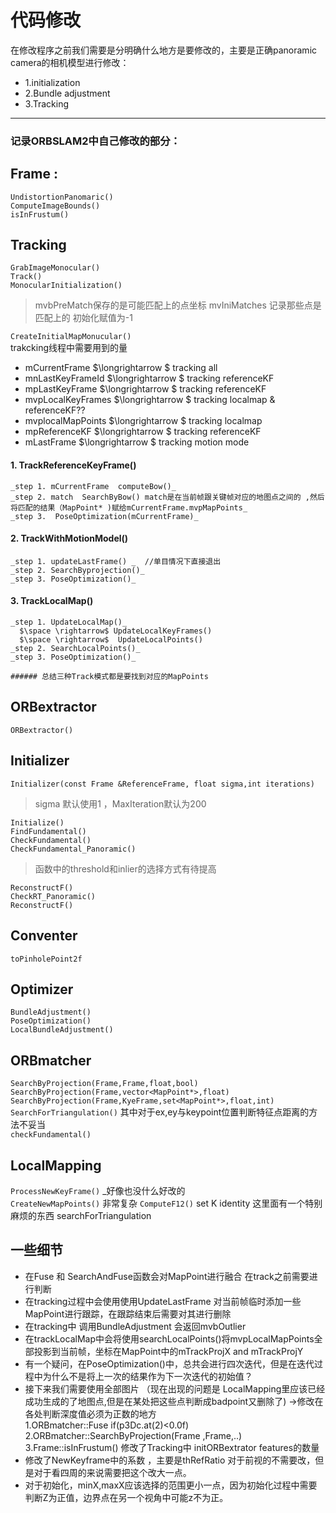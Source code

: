 # 代码修改
在修改程序之前我们需要是分明确什么地方是要修改的，主要是正确panoramic camera的相机模型进行修改：  
* 1.initialization  
* 2.Bundle adjustment  
* 3.Tracking

-----
### 记录ORBSLAM2中自己修改的部分：
## Frame :   
``UndistortionPanomaric()``  
``ComputeImageBounds()``  
``isInFrustum()``  



## Tracking   
``GrabImageMonocular()``  
``Track()``  
``MonocularInitialization()``  
> mvbPreMatch保存的是可能匹配上的点坐标
> mvIniMatches 记录那些点是匹配上的 初始化赋值为-1   

``CreateInitialMapMonucular()``  
trakcking线程中需要用到的量  
  * mCurrentFrame $\longrightarrow $  tracking all 
  * mnLastKeyFrameId $\longrightarrow $  tracking referenceKF
  * mpLastKeyFrame    $\longrightarrow $  tracking referenceKF
  * mvpLocalKeyFrames   $\longrightarrow $  tracking localmap & referenceKF??
  * mvplocalMapPoints  $\longrightarrow $ tracking localmap
  * mpReferenceKF  $\longrightarrow $   tracking referenceKF
  * mLastFrame  $\longrightarrow $   tracking motion mode

  #### 1. TrackReferenceKeyFrame()
  	_step 1. mCurrentFrame  computeBow()_  
    _step 2. match  SearchByBow() match是在当前帧跟关键帧对应的地图点之间的 ,然后将匹配的结果（MapPoint* )赋给mCurrentFrame.mvpMapPoints_   
    _step 3.  PoseOptimization(mCurrentFrame)_ 
 #### 2. TrackWithMotionModel()  
    _step 1. updateLastFrame() _  //单目情况下直接退出  
    _step 2. SearchByprojection()_  
    _step 3. PoseOptimization()_  
  #### 3. TrackLocalMap()
    _step 1. UpdateLocalMap()_  
      $\space \rightarrow$ UpdateLocalKeyFrames()  
      $\space \rightarrow$  UpdateLocalPoints()  
    _step 2. SearchLocalPoints()_   
    _step 3. PoseOptimization()_ 
    
    ###### 总结三种Track模式都是要找到对应的MapPoints
 
 
  

## ORBextractor   
``ORBextractor()``

## Initializer  
``Initializer(const Frame &ReferenceFrame, float sigma,int iterations)``  
> sigma 默认使用1 ，MaxIteration默认为200  

 ``Initialize()``  
 ``FindFundamental()``  
 ``CheckFundamental()``    
 ``CheckFundamental_Panoramic()``
 >函数中的threshold和inlier的选择方式有待提高  

 ``ReconstructF()``   
 ``CheckRT_Panoramic()``   
 ``ReconstructF()``  
 
## Conventer    
``toPinholePoint2f ``  
## Optimizer
``BundleAdjustment()``  
``PoseOptimization()``  
``LocalBundleAdjustment()``  


## ORBmatcher
``SearchByProjection(Frame,Frame,float,bool)``   
``SearchByProjection(Frame,vector<MapPoint*>,float)``   
``SearchByProjection(Frame,KyeFrame,set<MapPoint*>,float,int)``   
``SearchForTriangulation()``   其中对于ex,ey与keypoint位置判断特征点距离的方法不妥当  
``checkFundamental()``  


## LocalMapping 
``ProcessNewKeyFrame()``  _好像也没什么好改的  
``CreateNewMapPoints()``   非常复杂
``ComputeF12()``   set K identity  这里面有一个特别麻烦的东西 searchForTriangulation





## 一些细节  
* 在Fuse 和 SearchAndFuse函数会对MapPoint进行融合 在track之前需要进行判断
* 在tracking过程中会使用使用UpdateLastFrame 对当前帧临时添加一些MapPoint进行跟踪，在跟踪结束后需要对其进行删除 
* 在tracking中 调用BundleAdjustment	会返回mvbOutlier  
* 在trackLocalMap中会将使用searchLocalPoints()将mvpLocalMapPoints全部投影到当前帧，坐标在MapPoint中的mTrackProjX and mTrackProjY
* 有一个疑问，在PoseOptimization()中，总共会进行四次迭代，但是在迭代过程中为什么不是将上一次的结果作为下一次迭代的初始值？
* 接下来我们需要使用全部图片    （现在出现的问题是 LocalMapping里应该已经成功生成的了地图点,但是在某处把这些点判断成badpoint又删除了)
$\longrightarrow$修改在各处判断深度值必须为正数的地方  
		1.ORBmatcher::Fuse 			if(p3Dc.at<float>(2)<0.0f)
		2.ORBmatcher::SearchByProjection(Frame ,Frame,..)  
		3.Frame::isInFrustum()
修改了Tracking中 initORBextrator features的数量  
*  修改了NewKeyframe中的系数 ，主要是thRefRatio 对于前视的不需要改，但是对于看四周的来说需要把这个改大一点。
*   对于初始化，minX,maxX应该选择的范围更小一点，因为初始化过程中需要判断Z为正值，边界点在另一个视角中可能z不为正。
